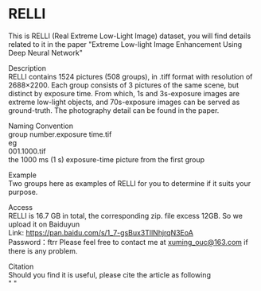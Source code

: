 # RELLI

This is RELLI (Real Extreme Low-Light Image) dataset, you will find details related to it in the paper "Extreme Low-light Image Enhancement Using Deep Neural Network"




Description  
RELLI contains 1524 pictures (508  groups), in .tiff format with resolution of 2688×2200. Each group consists of 3 pictures of the same scene, but distinct by exposure time.    From which, 1s and 3s-exposure images are extreme low-light objects, and 70s-exposure images can be served as ground-truth. The photography detail can be found in the paper.




Naming Convention  
group number.exposure time.tif  
eg  
001.1000.tif   
the 1000 ms (1 s) exposure-time picture from the first group   




Example  
Two groups here as examples of RELLI for you to determine if it suits your purpose.




Access  
RELLI is 16.7 GB in total, the corresponding zip. file excess 12GB. So we upload it on Baiduyun  
Link:   https://pan.baidu.com/s/1_7-gsBux3TllNhjrqN3EoA   
Password：ftrr 
Please feel free to contact me at xuming_ouc@163.com if there is any problem.




Citation  
Should you find it is useful, please cite the article as following   
"  "

  
